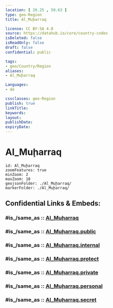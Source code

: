 ```yaml
---
location: [ 26.25 , 50.63 ] 
type: geo-Region
title: Al_Muḩarraq

license: CC BY-SA 4.0
source: https://datahub.io/core/country-codes
isDeleted: false
isReadOnly: false
draft: false
confidential: public

tags:
- geo/Country/Region
aliases:
- Al_Muḩarraq

Languages:
- de

cssclasses: geo-Region
publish: true
linkTitle: 
keywords: 
layout: 
publishDate: 
expiryDate: 
---
```


# Al_Muḩarraq

```leaflet
id: Al_Muḩarraq
zoomFeatures: true 
minZoom: 2 
maxZoom: 18
geojsonFolder: ./Al_Muḩarraq/
markerFolder: ./Al_Muḩarraq/
```


## Confidential Links & Embeds: 

### #is_/same_as :: [Al_Muḩarraq](/_Standards/Earth/Continent/Asia/Asia~West/Bahrain/Governorates~Bahrain/Al_Muḩarraq.md) 

### #is_/same_as :: [Al_Muḩarraq.public](/_public/Earth/Continent/Asia/Asia~West/Bahrain/Governorates~Bahrain/Al_Muḩarraq.public.md) 

### #is_/same_as :: [Al_Muḩarraq.internal](/_internal/Earth/Continent/Asia/Asia~West/Bahrain/Governorates~Bahrain/Al_Muḩarraq.internal.md) 

### #is_/same_as :: [Al_Muḩarraq.protect](/_protect/Earth/Continent/Asia/Asia~West/Bahrain/Governorates~Bahrain/Al_Muḩarraq.protect.md) 

### #is_/same_as :: [Al_Muḩarraq.private](/_private/Earth/Continent/Asia/Asia~West/Bahrain/Governorates~Bahrain/Al_Muḩarraq.private.md) 

### #is_/same_as :: [Al_Muḩarraq.personal](/_personal/Earth/Continent/Asia/Asia~West/Bahrain/Governorates~Bahrain/Al_Muḩarraq.personal.md) 

### #is_/same_as :: [Al_Muḩarraq.secret](/_secret/Earth/Continent/Asia/Asia~West/Bahrain/Governorates~Bahrain/Al_Muḩarraq.secret.md)


